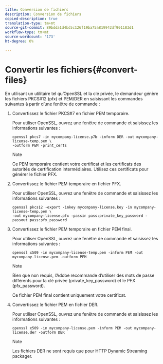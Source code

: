 ```yaml
---
title: Conversion de fichiers
description: Conversion de fichiers
copied-description: true
translation-type: tm+mt
source-git-commit: 89bdda1d4bd5c126f19ba75a819942df901183d1
workflow-type: tm+mt
source-wordcount: '173'
ht-degree: 0%

---
```



# Convertir les fichiers{#convert-files}

En utilisant un utilitaire tel qu’OpenSSL et la clé privée, le demandeur génère les fichiers PKCS#12 (pfx) et PEM/DER en saisissant les commandes suivantes à partir d’une fenêtre de commande :

1. Convertissez le fichier PKCS#7 en fichier PEM temporaire.

   Pour utiliser OpenSSL, ouvrez une fenêtre de commande et saisissez les informations suivantes :

   ```
   openssl pkcs7 -in mycompany-license.p7b -inform DER -out mycompany-license-temp.pem \ 
   -outform PEM -print_certs 
   ```

   >[!NOTE]
   >
   >Ce PEM temporaire contient votre certificat et les certificats des autorités de certification intermédiaires. Utilisez ces certificats pour générer le fichier PFX.

1. Convertissez le fichier PEM temporaire en fichier PFX.

   Pour utiliser OpenSSL, ouvrez une fenêtre de commande et saisissez les informations suivantes :

   ```
   openssl pkcs12 -export -inkey mycompany-license.key -in mycompany-license-temp.pem \ 
   -out mycompany-license.pfx -passin pass:private_key_password -passout pass:pfx_password 
   ```

1. Convertissez le fichier PEM temporaire en fichier PEM final.

   Pour utiliser OpenSSL, ouvrez une fenêtre de commande et saisissez les informations suivantes :

   ```
   openssl x509 -in mycompany-license-temp.pem -inform PEM -out mycompany-license.pem -outform PEM 
   ```

   >[!NOTE]
   >
   >Bien que non requis, l’Adobe recommande d’utiliser des mots de passe différents pour la clé privée (private_key_password) et le PFX (pfx_password).

   Ce fichier PEM final contient uniquement votre certificat.

1. Convertissez le fichier PEM en fichier DER.

   Pour utiliser OpenSSL, ouvrez une fenêtre de commande et saisissez les informations suivantes :

   ```
   openssl x509 -in mycompany-license.pem -inform PEM -out mycompany-license.der -outform DER 
   ```

   >[!NOTE]
   >
   >Les fichiers DER ne sont requis que pour HTTP Dynamic Streaming packager.


